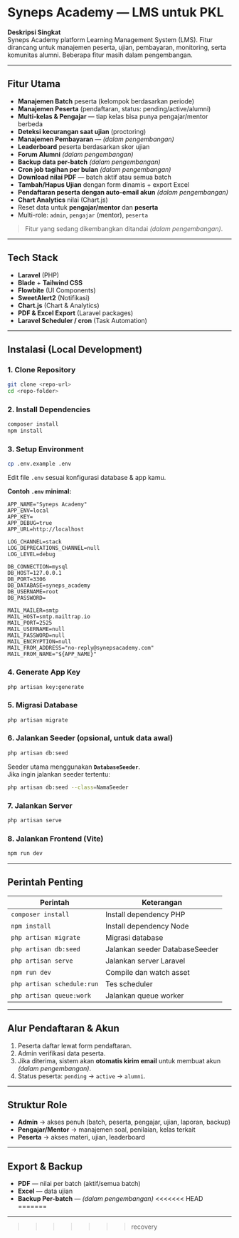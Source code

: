 # Syneps Academy — LMS untuk PKL

**Deskripsi Singkat**  
Syneps Academy platform Learning Management System (LMS). Fitur dirancang untuk manajemen peserta, ujian, pembayaran, monitoring, serta komunitas alumni. Beberapa fitur masih dalam pengembangan.

---

## Fitur Utama

-   **Manajemen Batch** peserta (kelompok berdasarkan periode)
-   **Manajemen Peserta** (pendaftaran, status: pending/active/alumni)
-   **Multi-kelas & Pengajar** — tiap kelas bisa punya pengajar/mentor berbeda
-   **Deteksi kecurangan saat ujian** (proctoring)
-   **Manajemen Pembayaran** — _(dalam pengembangan)_
-   **Leaderboard** peserta berdasarkan skor ujian
-   **Forum Alumni** _(dalam pengembangan)_
-   **Backup data per-batch** _(dalam pengembangan)_
-   **Cron job tagihan per bulan** _(dalam pengembangan)_
-   **Download nilai PDF** — batch aktif atau semua batch
-   **Tambah/Hapus Ujian** dengan form dinamis + export Excel
-   **Pendaftaran peserta dengan auto-email akun** _(dalam pengembangan)_
-   **Chart Analytics** nilai (Chart.js)
-   Reset data untuk **pengajar/mentor** dan **peserta**
-   Multi-role: `admin`, `pengajar` (mentor), `peserta`

> Fitur yang sedang dikembangkan ditandai _(dalam pengembangan)_.

---

## Tech Stack

-   **Laravel** (PHP)
-   **Blade** + **Tailwind CSS**
-   **Flowbite** (UI Components)
-   **SweetAlert2** (Notifikasi)
-   **Chart.js** (Chart & Analytics)
-   **PDF & Excel Export** (Laravel packages)
-   **Laravel Scheduler / cron** (Task Automation)

---

## Instalasi (Local Development)

### 1. Clone Repository

```bash
git clone <repo-url>
cd <repo-folder>
```

### 2. Install Dependencies

```bash
composer install
npm install
```

### 3. Setup Environment

```bash
cp .env.example .env
```

Edit file `.env` sesuai konfigurasi database & app kamu.

**Contoh `.env` minimal:**

```env
APP_NAME="Syneps Academy"
APP_ENV=local
APP_KEY=
APP_DEBUG=true
APP_URL=http://localhost

LOG_CHANNEL=stack
LOG_DEPRECATIONS_CHANNEL=null
LOG_LEVEL=debug

DB_CONNECTION=mysql
DB_HOST=127.0.0.1
DB_PORT=3306
DB_DATABASE=syneps_academy
DB_USERNAME=root
DB_PASSWORD=

MAIL_MAILER=smtp
MAIL_HOST=smtp.mailtrap.io
MAIL_PORT=2525
MAIL_USERNAME=null
MAIL_PASSWORD=null
MAIL_ENCRYPTION=null
MAIL_FROM_ADDRESS="no-reply@synepsacademy.com"
MAIL_FROM_NAME="${APP_NAME}"
```

### 4. Generate App Key

```bash
php artisan key:generate
```

### 5. Migrasi Database

```bash
php artisan migrate
```

### 6. Jalankan Seeder (opsional, untuk data awal)

```bash
php artisan db:seed
```

Seeder utama menggunakan **`DatabaseSeeder`**.  
Jika ingin jalankan seeder tertentu:

```bash
php artisan db:seed --class=NamaSeeder
```

### 7. Jalankan Server

```bash
php artisan serve
```

### 8. Jalankan Frontend (Vite)

```bash
npm run dev
```

---

## Perintah Penting

| Perintah                   | Keterangan                     |
| -------------------------- | ------------------------------ |
| `composer install`         | Install dependency PHP         |
| `npm install`              | Install dependency Node        |
| `php artisan migrate`      | Migrasi database               |
| `php artisan db:seed`      | Jalankan seeder DatabaseSeeder |
| `php artisan serve`        | Jalankan server Laravel        |
| `npm run dev`              | Compile dan watch asset        |
| `php artisan schedule:run` | Tes scheduler                  |
| `php artisan queue:work`   | Jalankan queue worker          |

---

## Alur Pendaftaran & Akun

1. Peserta daftar lewat form pendaftaran.
2. Admin verifikasi data peserta.
3. Jika diterima, sistem akan **otomatis kirim email** untuk membuat akun _(dalam pengembangan)_.
4. Status peserta: `pending` → `active` → `alumni`.

---

## Struktur Role

-   **Admin** → akses penuh (batch, peserta, pengajar, ujian, laporan, backup)
-   **Pengajar/Mentor** → manajemen soal, penilaian, kelas terkait
-   **Peserta** → akses materi, ujian, leaderboard

---

## Export & Backup

-   **PDF** — nilai per batch (aktif/semua batch)
-   **Excel** — data ujian
-   **Backup Per-batch** — _(dalam pengembangan)_
<<<<<<< HEAD
=======

---
>>>>>>> recovery
